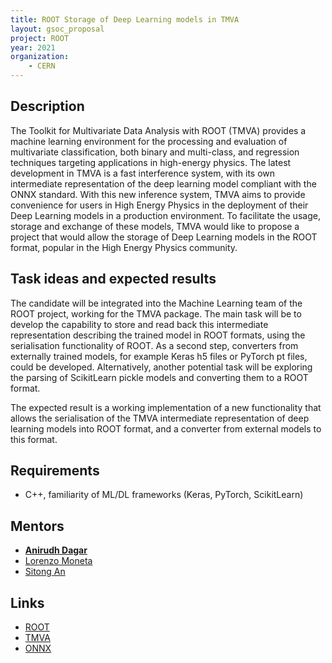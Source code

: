 ```yaml
---
title: ROOT Storage of Deep Learning models in TMVA  
layout: gsoc_proposal
project: ROOT
year: 2021
organization:
    - CERN
---
```


## Description

The Toolkit for Multivariate Data Analysis with ROOT (TMVA) provides a machine learning environment for the processing and evaluation of multivariate classification, both binary and multi-class, and regression techniques targeting applications in high-energy physics. The latest development in TMVA is a fast interference system, with its own intermediate representation of the deep learning model compliant with the ONNX standard. With this new inference system, TMVA aims to provide convenience for users in High Energy Physics in the deployment of their Deep Learning models in a production environment. To facilitate the usage, storage and exchange of these models, TMVA would like to propose a project that would allow the storage of Deep Learning models in the ROOT format, popular in the High Energy Physics community.

## Task ideas and expected results

The candidate will be integrated into the Machine Learning team of the ROOT project, working for the TMVA package. The main task will be to develop the capability to store and read back this intermediate representation describing the trained model in ROOT formats, using the serialisation functionality of ROOT. As a second step, converters from externally trained models, for example Keras h5 files or PyTorch pt files, could be developed. Alternatively, another potential task will be exploring the parsing of ScikitLearn pickle models and converting them to a ROOT format.

The expected result is a working implementation of a new functionality that allows the serialisation of the TMVA intermediate representation of deep learning models into ROOT format, and a converter from external models to this format.

## Requirements
 * C++, familiarity of ML/DL frameworks (Keras, PyTorch, ScikitLearn)

## Mentors
 * **[Anirudh Dagar](mailto:Anirudh.Dagar@cern.ch)**
 * [Lorenzo Moneta](mailto:Lorenzo.Moneta@cern.ch)
 * [Sitong An](mailto:s.an@cern.ch)

## Links
 * [ROOT](https://root.cern/)
 * [TMVA](https://root.cern/manual/tmva/)
 * [ONNX](https://onnx.ai)
